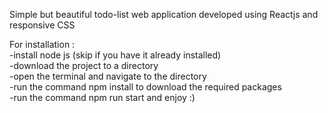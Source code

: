 Simple but beautiful todo-list web application developed using 
Reactjs and responsive CSS <br>

For installation : <br>
-install node js (skip if you have it already installed) <br>
-download the project to a directory <br>
-open the terminal and navigate to the directory <br> 
-run the command npm install to download the required packages <br>
-run the command npm run start and enjoy :) <br>

